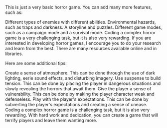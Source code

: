 This is just a very basic horror game. You can add many more features, such as:

Different types of enemies with different abilities.
Environmental hazards, such as traps and darkness.
A storyline and puzzles.
Different game modes, such as a campaign mode and a survival mode.
Coding a complex horror game is a very challenging task, but it is also very rewarding. If you are interested in developing horror games, I encourage you to do your research and learn from the best. There are many resources available online and in libraries.

Here are some additional tips:

Create a sense of atmosphere. This can be done through the use of dark lighting, eerie sound effects, and disturbing imagery.
Use suspense to build tension. This can be done by placing the player in dangerous situations and slowly revealing the horrors that await them.
Give the player a sense of vulnerability. This can be done by making the player character weak and defenseless.
Play with the player's expectations. This can be done by subverting the player's expectations and creating a sense of unease.
Coding a complex horror game is a challenging task, but it is also very rewarding. With hard work and dedication, you can create a game that will terrify players and leave them wanting more.
